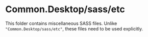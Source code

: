# Common.Desktop/sass/etc

This folder contains miscellaneous SASS files. Unlike `"Common.Desktop/sass/etc"`, these files
need to be used explicitly.
